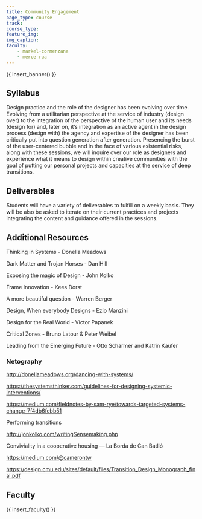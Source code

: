 ```yaml
---
title: Community Engagement
page_type: course
track:
course_type:
feature_img: 
img_caption: 
faculty: 
    - markel-cormenzana
    - merce-rua
---
```


{{ insert_banner() }}

## Syllabus

Design practice and the role of the designer has been evolving over time. Evolving from a utilitarian perspective at the service of industry (design over) to the integration of the perspective of the human user and its needs (design for) and, later on,  it’s integration as an active agent in the design process (design with) the agency and expertise of the designer has been critically put into question generation after generation. Presencing the burst of the user-centered bubble and in the face of various existential risks, along with these sessions, we will inquire over our role as designers and experience what it means to design within creative communities with the goal of putting our personal projects and capacities at the service of deep transitions.  

## Deliverables

Students will have a variety of deliverables to fulfill on a weekly basis. They will be also be asked to iterate on their current practices and projects integrating the content and guidance offered in the sessions.

## Additional Resources

Thinking in Systems - Donella Meadows

Dark Matter and Trojan Horses - Dan Hill

Exposing the magic of Design - John Kolko

Frame Innovation - Kees Dorst

A more beautiful question - Warren Berger

Design, When everybody Designs - Ezio Manzini

Design for the Real World - Victor Papanek

Critical Zones - Bruno Latour & Peter Weibel

Leading from the Emerging Future - Otto Scharmer and Katrin Kaufer

### Netography

http://donellameadows.org/dancing-with-systems/

https://thesystemsthinker.com/guidelines-for-designing-systemic-interventions/

https://medium.com/fieldnotes-by-sam-rye/towards-targeted-systems-change-7f4db6febb51

Performing transitions

http://jonkolko.com/writingSensemaking.php

Conviviality in a cooperative housing — La Borda de Can Batlló

https://medium.com/@camerontw

https://design.cmu.edu/sites/default/files/Transition_Design_Monograph_final.pdf

## Faculty

{{ insert_faculty() }}